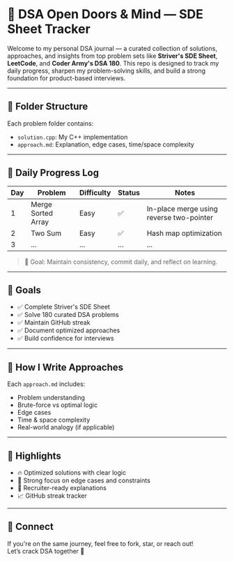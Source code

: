 # 🚪 DSA Open Doors & Mind — SDE Sheet Tracker

Welcome to my personal DSA journal — a curated collection of solutions, approaches, and insights from top problem sets like **Striver's SDE Sheet**, **LeetCode**, and **Coder Army's DSA 180**. This repo is designed to track my daily progress, sharpen my problem-solving skills, and build a strong foundation for product-based interviews.

---

## 📁 Folder Structure

Each problem folder contains:
- `solution.cpp`: My C++ implementation
- `approach.md`: Explanation, edge cases, time/space complexity

---

## 📅 Daily Progress Log

| Day | Problem | Difficulty | Status | Notes |
|-----|---------|------------|--------|-------|
| 1   | Merge Sorted Array | Easy | ✅ | In-place merge using reverse two-pointer |
| 2   | Two Sum | Easy | ✅ | Hash map optimization |
| 3   | ...     | ...        | ...    | ...   |

> 🧠 Goal: Maintain consistency, commit daily, and reflect on learning.

---

## 🎯 Goals

- ✅ Complete Striver's SDE Sheet
- ✅ Solve 180 curated DSA problems
- ✅ Maintain GitHub streak
- ✅ Document optimized approaches
- ✅ Build confidence for interviews

---

## 🧠 How I Write Approaches

Each `approach.md` includes:
- Problem understanding
- Brute-force vs optimal logic
- Edge cases
- Time & space complexity
- Real-world analogy (if applicable)

---

## 📌 Highlights

- 🔥 Optimized solutions with clear logic
- 🧠 Strong focus on edge cases and constraints
- 🚀 Recruiter-ready explanations
- 📈 GitHub streak tracker

---

## 🤝 Connect

If you're on the same journey, feel free to fork, star, or reach out!  
Let’s crack DSA together 💪

